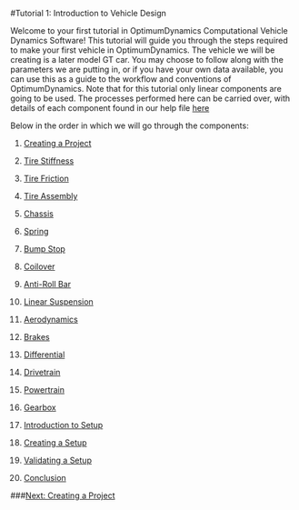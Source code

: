 #Tutorial 1: Introduction to Vehicle Design

Welcome to your first tutorial in OptimumDynamics Computational Vehicle Dynamics Software!  This tutorial will guide you through the steps required to make your first vehicle in OptimumDynamics.  The vehicle we will be creating is a later model GT car.  You may choose to follow along with the parameters we are putting in, or if you have your own data available, you can use this as a guide to the workflow and conventions of OptimumDynamics.  Note that for this tutorial only linear components are going to be used.  The processes performed here can be carried over, with details of each component found in our help file [here](https://optimumdynamicshelp.readthedocs.io/en/latest/#1_Getting_Started/A_Software_Requirements/)  

Below in the order in which we will go through the components:

1) [Creating a Project](2_Create_Project.md)

2) [Tire Stiffness](3_Tire_Stiffness.md)

3) [Tire Friction](4_Tire_Friction.md)

4) [Tire Assembly](5_TireAssy.md)

5) [Chassis](6_Chassis.md)

6) [Spring](7_Spring.md)

7) [Bump Stop](8_BumpStop.md)

8) [Coilover](9_Coilover.md)

9) [Anti-Roll Bar](10_ARB.md)

10) [Linear Suspension](11_LinearSus.md)

11) [Aerodynamics](12_Aero.md)

12) [Brakes](13_Brakes.md)

13) [Differential](14_Diff.md)

14) [Drivetrain](15_DT.md)

15) [Powertrain](16_Powertrain.md)

16) [Gearbox](17_Gearbox.md)

17) [Introduction to Setup](18_Setupintro.md)

18) [Creating a Setup](19_Setup.md)

19) [Validating a Setup](20_ValidateSetup.md)

20) [Conclusion](21_Conclusion.md)

###[Next: Creating a Project](2_Create_Project.md)


